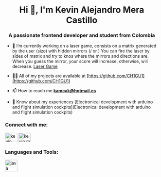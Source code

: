 <h1 align="center">Hi 👋, I'm Kevin Alejandro Mera Castillo</h1>
<h3 align="center">A passionate frontend developer and student from Colombia</h3>

- 🔭 I’m currently working on a laser game, consists on a matrix generated by the user (size) with hidden mirrors (/ or \) You can fire the laser by sides of matrix and try to knos where the mirrors and directions are. When you guess the mirror, your score will increase, otherwise, will decrease. [Laser Game](https://github.com/CH1GU1/LaserGame)

- 👨‍💻 All of my projects are available at [https://github.com/CH1GU1](https://github.com/CH1GU1)

- 📫 How to reach me **kamcak@hotmail.es**

- 📄 Know about my experiences [Electronical development with arduino and flight simulation cockpits](Electronical development with arduino and flight simulation cockpits)

<h3 align="left">Connect with me:</h3>
<p align="left">
<a href="https://codesandbox.com/kevin alejandro mera castillo" target="blank"><img align="center" src="https://cdn.jsdelivr.net/npm/simple-icons@3.0.1/icons/codesandbox.svg" alt="kevin alejandro mera castillo" height="30" width="40" /></a>
<a href="https://fb.com/kevin.mera" target="blank"><img align="center" src="https://cdn.jsdelivr.net/npm/simple-icons@3.0.1/icons/facebook.svg" alt="kevin.mera" height="30" width="40" /></a>
</p>

<h3 align="left">Languages and Tools:</h3>
<p align="left"> <a href="https://www.java.com" target="_blank"> <img src="https://devicons.github.io/devicon/devicon.git/icons/java/java-original-wordmark.svg" alt="java" width="40" height="40"/> </a> </p>

